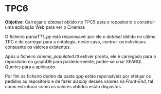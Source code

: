 # TPC6

**Objetivo**: Carregar o _dataset_ obtido no TPC5 para o repositorio e construir uma aplicação Web para ver o Cinemas

O ficheiro _parseTTL.py_ está responsavel por ele o _dataset_ obtido no ultimo TPC e de carregar para a ontologia, neste caso, contruir os individuos consuante os valores existentes.

Após o ficheiro _cinema_populated.ttl_ estiver pronto, ele é carregado para o repositorio no graphDB para posteriormente, poder-se criar SPARQL Queries para a aplicação.

Por fim os ficheiro dentro da pasta _app_ estão reponsáveis por efetuar os pedidos ao repositorio e de fazer _display_ desses valores na _Front-End_, tal como estruturar como os valores obtidos estão dispostos.
